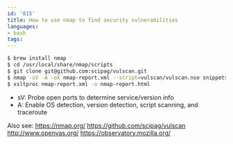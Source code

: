 ```yaml
---
id: '815'
title: How to use nmap to find security vulnerabilities
languages:
- bash
tags:
---
```

```bash
$ brew install nmap
$ cd /usr/local/share/nmap/scripts
$ git clone git@github.com:scipag/vulscan.git
$ nmap -sV -A -oX nmap-report.xml --script=vulscan/vulscan.nse snippets.aktagon.com
$ xsltproc nmap-report.xml -o nmap-report.html
```

  - sV: Probe open ports to determine service/version info
  - A: Enable OS detection, version detection, script scanning, and traceroute

Also see:
https://nmap.org/
https://github.com/scipag/vulscan
http://www.openvas.org/
https://observatory.mozilla.org/
